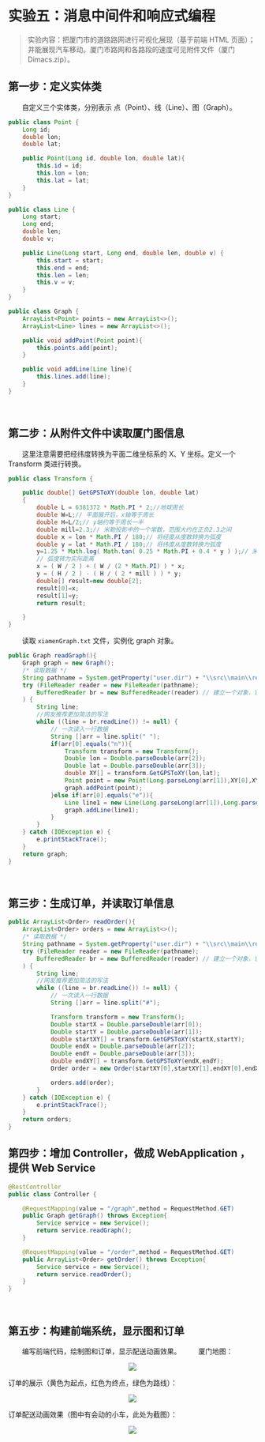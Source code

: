 # 实验五：消息中间件和响应式编程

>实验内容：把厦门市的道路路网进行可视化展现（基于前端 HTML 页面）；并能展现汽车移动。厦门市路网和各路段的速度可见附件文件（厦门 Dimacs.zip）。  


## 第一步：定义实体类

　　自定义三个实体类，分别表示 点（Point）、线（Line）、图（Graph）。
```java
public class Point {
    Long id;
    double lon;
    double lat;

    public Point(Long id, double lon, double lat){
        this.id = id;
        this.lon = lon;
        this.lat = lat;
    }
}
```

```java
public class Line {
    Long start;
    Long end;
    double len;
    double v;

    public Line(Long start, Long end, double len, double v) {
        this.start = start;
        this.end = end;
        this.len = len;
        this.v = v;
    }
}
```

```java
public class Graph {
    ArrayList<Point> points = new ArrayList<>();
    ArrayList<Line> lines = new ArrayList<>();

    public void addPoint(Point point){
        this.points.add(point);
    }

    public void addLine(Line line){
        this.lines.add(line);
    }
}
```

<br>

## 第二步：从附件文件中读取厦门图信息
　　这里注意需要把经纬度转换为平面二维坐标系的 X、Y 坐标。定义一个 Transform 类进行转换。
```java
public class Transform {

    public double[] GetGPSToXY(double lon, double lat)
    {
        double L = 6381372 * Math.PI * 2;//地球周长
        double W=L;// 平面展开后，x轴等于周长
        double H=L/2;// y轴约等于周长一半
        double mill=2.3;// 米勒投影中的一个常数，范围大约在正负2.3之间
        double x = lon * Math.PI / 180;// 将经度从度数转换为弧度
        double y = lat * Math.PI / 180;// 将纬度从度数转换为弧度
        y=1.25 * Math.log( Math.tan( 0.25 * Math.PI + 0.4 * y ) );// 米勒投影的转换
        // 弧度转为实际距离
        x = ( W / 2 ) + ( W / (2 * Math.PI) ) * x;
        y = ( H / 2 ) - ( H / ( 2 * mill ) ) * y;
        double[] result=new double[2];
        result[0]=x;
        result[1]=y;
        return result;

    }
}

```

　　读取 `xiamenGraph.txt` 文件，实例化 graph 对象。
```java
public Graph readGraph(){
    Graph graph = new Graph();
    /* 读取数据 */
    String pathname = System.getProperty("user.dir") + "\\src\\main\\resources\\xiamenGraph.txt";
    try (FileReader reader = new FileReader(pathname);
        BufferedReader br = new BufferedReader(reader) // 建立一个对象，它把文件内容转成计算机能读懂的语言
    ) {
        String line;
        //网友推荐更加简洁的写法
        while ((line = br.readLine()) != null) {
            // 一次读入一行数据
            String []arr = line.split(" ");
            if(arr[0].equals("n")){
                Transform transform = new Transform();
                Double lon = Double.parseDouble(arr[2]);
                Double lat = Double.parseDouble(arr[3]);
                double XY[] = transform.GetGPSToXY(lon,lat);
                Point point = new Point(Long.parseLong(arr[1]),XY[0],XY[1]);
                graph.addPoint(point);
            }else if(arr[0].equals("e")){
                Line line1 = new Line(Long.parseLong(arr[1]),Long.parseLong(arr[2]),Double.parseDouble(arr[3]),Double.parseDouble(arr[4]));
                graph.addLine(line1);
            }
        }
    } catch (IOException e) {
        e.printStackTrace();
    }
    return graph;
}
```

<br>

## 第三步：生成订单，并读取订单信息
```java
public ArrayList<Order> readOrder(){
    ArrayList<Order> orders = new ArrayList<>();
    /* 读取数据 */
    String pathname = System.getProperty("user.dir") + "\\src\\main\\resources\\qxod.txt";
    try (FileReader reader = new FileReader(pathname);
        BufferedReader br = new BufferedReader(reader) // 建立一个对象，它把文件内容转成计算机能读懂的语言
    ) {
        String line;
        //网友推荐更加简洁的写法
        while ((line = br.readLine()) != null) {
            // 一次读入一行数据
            String []arr = line.split("#");

            Transform transform = new Transform();
            Double startX = Double.parseDouble(arr[0]);
            Double startY = Double.parseDouble(arr[1]);
            double startXY[] = transform.GetGPSToXY(startX,startY);
            Double endX = Double.parseDouble(arr[2]);
            Double endY = Double.parseDouble(arr[3]);
            double endXY[] = transform.GetGPSToXY(endX,endY);
            Order order = new Order(startXY[0],startXY[1],endXY[0],endXY[1]);

            orders.add(order);
        }
    } catch (IOException e) {
        e.printStackTrace();
    }
    return orders;
}
```

## 第四步：增加 Controller，做成 WebApplication ，提供 Web Service

```java
@RestController
public class Controller {

    @RequestMapping(value = "/graph",method = RequestMethod.GET)
    public Graph getGraph() throws Exception{
        Service service = new Service();
        return service.readGraph();
    }

    @RequestMapping(value = "/order",method = RequestMethod.GET)
    public ArrayList<Order> getOrder() throws Exception{
        Service service = new Service();
        return service.readOrder();
    }
}
```

<br>

## 第五步：构建前端系统，显示图和订单
　　编写前端代码，绘制图和订单，显示配送动画效果。
　　
厦门地图：  
<div align="center">
  <img src="https://github.com/TanYJie/Technology-Stack/blob/master/中间件技术/实验五/image/厦门地图.png"/>
</div>

订单的展示（黄色为起点，红色为终点，绿色为路线）：
<div align="center">
  <img src="https://github.com/TanYJie/Technology-Stack/blob/master/中间件技术/实验五/image/展示订单.png"/>
</div>

订单配送动画效果（图中有会动的小车，此处为截图）：
<div align="center">
  <img src="https://github.com/TanYJie/Technology-Stack/blob/master/中间件技术/实验五/image/开始配送.png"/>
</div>

